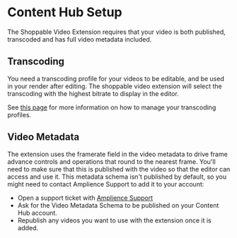 # Content Hub Setup

The Shoppable Video Extension requires that your video is both published, transcoded and has full video metadata included. 

## Transcoding

You need a transcoding profile for your videos to be editable, and be used in your render after editing. The shoppable video extension will select the transcoding with the highest bitrate to display in the editor.

See [this page](https://amplience.com/docs/contenthub/videotranscodeprofiles.html) for more information on how to manage your transcoding profiles.

## Video Metadata

The extension uses the framerate field in the video metadata to drive frame advance controls and operations that round to the nearest frame. You'll need to make sure that this is published with the video so that the editor can access and use it. This metadata schema isn't published by default, so you might need to contact Amplience Support to add it to your account:

- Open a support ticket with [Amplience Support](https://support.amplience.com/)
- Ask for the Video Metadata Schema to be published on your Content Hub account.
- Republish any videos you want to use with the extension once it is added.
